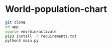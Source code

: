 # World-population-chart

```sh
git clone
cd app 
source env/bin/activate
pip3 install -r requirements.txt
python3 main.py
```